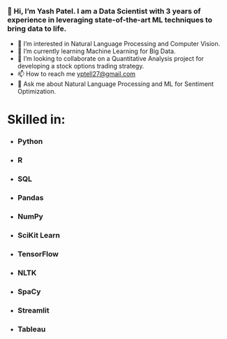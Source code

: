 ### 👋 Hi, I’m Yash Patel. I am a Data Scientist with 3 years of experience in leveraging state-of-the-art ML techniques to bring data to life. 
- 👀 I’m interested in Natural Language Processing and Computer Vision. 
- 🌱 I’m currently learning Machine Learning for Big Data.
- 💞️ I’m looking to collaborate on a Quantitative Analysis project for developing a stock options trading strategy.
- 📫 How to reach me yptell27@gmail.com
- 💬 Ask me about Natural Language Processing and ML for Sentiment Optimization.

# Skilled in:

- ### Python
- ### R
- ### SQL
- ### Pandas
- ### NumPy
- ### SciKit Learn
- ### TensorFlow
- ### NLTK
- ### SpaCy
- ### Streamlit
- ### Tableau

<!---
ypatel2796/ypatel2796 is a ✨ special ✨ repository because its `README.md` (this file) appears on your GitHub profile.
You can click the Preview link to take a look at your changes.
--->
